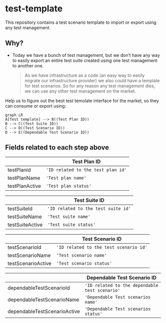 # test-template
This repository contains a test scenario template to import or export using any test management.

## Why?

- Today we have a bunch of test management, but we don’t have any way to easily export an entire test suite created using one test management to another one.

	> As we have infrastructure as a code (an easy way to easily migrate our infrastructure provider) we also could have a template for test scenarios. So for any reason any test management dies, we can use any other test management on the market.
	> 


Help us to figure out the best test temolate interface for the market, so they can consume or export using:

```mermaid
graph LR
A[Test template] --> B((Test Plan ID))
B --> C((Test Suite ID))
C --> D((Test Scenario ID))
D --> E((Dependable Test Scenario ID))
```

## Fields related to each step above

|                |Test Plan ID                                  |
|----------------|----------------------------------------------|
|testPlanId      |`'ID related to the test plan id'`            |
|testPlanName    |`'Test plan name'`                            |
|testPlanActive  |`'Test plan status'`                          |


|                |Test Suite ID                                 |
|----------------|----------------------------------------------|
|testSuiteId      |`'ID related to the test suite id'`          |
|testSuiteName    |`'Test suite name'`                          |
|testSuiteActive  |`'Test suite status'`                        |

|                |Test Scenario ID                              |
|----------------|----------------------------------------------|
|testScenarioId      |`'ID related to the test scenario id'`    |
|testScenarioName    |`'Test scenario name'`                    |
|testScenarioActive  |`'Test scenario status'`                  |

|                |Dependable Test Scenario ID                                 |
|----------------|------------------------------------------------------------|
|dependableTestScenarioId      |`'ID related to the dependable test scenario'`|
|dependableTestScenarioName    |`'Dependable Test scenarios name'`            |
|dependableTestScenarioActive  |`'Dependable Test scenarios status'`          |
